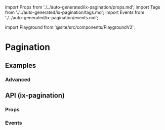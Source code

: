 import Props from './../auto-generated/ix-pagination/props.md';
import Tags from './../auto-generated/ix-pagination/tags.md';
import Events from './../auto-generated/ix-pagination/events.md';

import Playground from '@site/src/components/PlaygroundV2';

# Pagination

<Tags />

## Examples

<Playground
name="pagination"
examplesByName>
</Playground>

### Advanced

<Playground
name="pagination-advanced"
examplesByName>
</Playground>

## API (ix-pagination)

### Props

<Props />

### Events

<Events />
